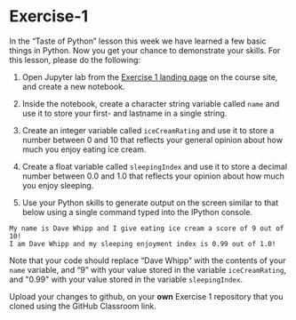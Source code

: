 # Exercise-1

In the “Taste of Python” lesson this week we have learned a few basic things in Python. Now you get your chance to demonstrate your skills. For this lesson, please do the following:

1. Open Jupyter lab from the [Exercise 1 landing page](https://geo-python.github.io/2018/lessons/L1/exercise-1.html) on the course site, and create a new notebook.

2. Inside the notebook, create a character string variable called `name` and use it to store your first- and lastname in a single string.

3. Create an integer variable called `iceCreamRating` and use it to store a number between 0 and 10 that reflects your general opinion about how much you enjoy eating ice cream.

4. Create a float variable called `sleepingIndex` and use it to store a decimal number between 0.0 and 1.0 that reflects your opinion about how much you enjoy sleeping. 

5. Use your Python skills to generate output on the screen similar to that below using a single command typed into the IPython console.

```
My name is Dave Whipp and I give eating ice cream a score of 9 out of 10!
I am Dave Whipp and my sleeping enjoyment index is 0.99 out of 1.0!
```

Note that your code should replace “Dave Whipp” with the contents of your `name` variable, and “9” with your value stored in the variable `iceCreamRating`, and "0.99" with your value stored in the variable `sleepingIndex`.

Upload your changes to github, on your **own** Exercise 1 repository that you cloned using the GitHub Classroom link.
